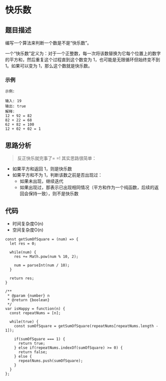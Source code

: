 # 快乐数

## 题目描述
编写一个算法来判断一个数是不是“快乐数”。

一个“快乐数”定义为：对于一个正整数，每一次将该数替换为它每个位置上的数字的平方和，然后重复这个过程直到这个数变为 1，也可能是无限循环但始终变不到 1。如果可以变为 1，那么这个数就是快乐数。

### 示例
```
示例: 

输入: 19
输出: true
解释: 
12 + 92 = 82
82 + 22 = 68
62 + 82 = 100
12 + 02 + 02 = 1
```

## 思路分析
> 反正快乐就完事了= =!
其实思路很简单：
- 如果平方和返回 1，则是快乐数
- 如果平方和不为 1，判断该数之前是否出现过：
  - 如果未出现，继续迭代
  - 如果出现过，那表示已出现相同情况（平方和作为一个纯函数，后续的返回会保持一致），则不是快乐数

## 代码
- 时间复杂度O(n)
- 空间复杂度O(n)

```
const getSumOfSquare = (num) => {
  let res = 0;

  while(num) {
    res += Math.pow(num % 10, 2);

    num = parseInt(num / 10);
  }

  return res;
}

/**
 * @param {number} n
 * @return {boolean}
 */
var isHappy = function(n) {
  const repeatNums = [n];

  while(true) {
    const sumOfSquare = getSumOfSquare(repeatNums[repeatNums.length - 1]);

    if(sumOfSquare === 1) {
      return true;
    } else if(repeatNums.indexOf(sumOfSquare) >= 0) {
      return false;
    } else {
      repeatNums.push(sumOfSquare);
    }
  }
};
```
